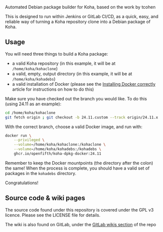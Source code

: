 Automated Debian package builder for Koha, based on the work by tcohen

This is designed to run within Jenkins or GitLab CI/CD, as a quick, easy, and reliable way of turning a Koha repository clone into a Debian package of Koha.

## Usage
You will need three things to build a Koha package:
* a valid Koha repository (in this example, it will be at `/home/koha/kohaclone`)
* a valid, empty, output directory (in this example, it will be at `/home/koha/kohadebs`)
* a valid installation of Docker (please see the [Installing Docker correctly](https://gitlab.com/openfifth/koha-debs-docker/-/wikis/Installing%20Docker%20correctly) article for instructions on how to do this)

Make sure you have checked out the branch you would like. To do this (using 24.11 as an example):
```bash
cd /home/koha/kohaclone
git fetch origin ; git checkout -b 24.11.custom --track origin/24.11.x
```

With the correct branch, choose a valid Docker image, and run with:
```bash
docker run \
    --privileged \
    --volume=/home/koha/kohaclone:/kohaclone \
    --volume=/home/koha/kohadebs:/kohadebs \
    ghcr.io/openfifth/koha-dpkg-docker:24.11
```

Remember to keep the Docker mountpoints (the directory after the colon) the same! When the process is complete, you should have a valid set of packages in the `kohadebs` directory.

Congratulations!

## Source code & wiki pages
The source code found under this repository is covered under the GPL v3 licence. Please see the LICENSE file for details.

The wiki is also found on GitLab, under the [GitLab wikis section](https://gitlab.com/openfifth/koha-debs-docker/-/wikis/home) of the repo

